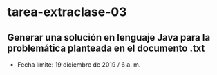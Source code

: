 # tarea-extraclase-03

## Generar una solución en lenguaje Java para la problemática planteada en el documento .txt

- Fecha límite: 19 diciembre de 2019 / 6 a. m.

